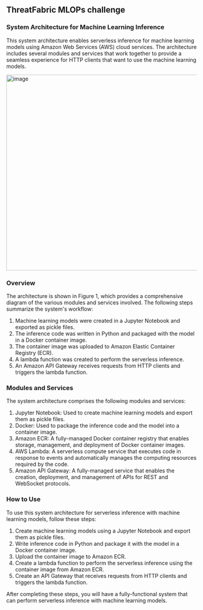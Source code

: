 ## ThreatFabric MLOPs challenge

### System Architecture for Machine Learning Inference
This system architecture enables serverless inference for machine learning models using Amazon Web Services (AWS) cloud services. The architecture includes several modules and services that work together to provide a seamless experience for HTTP clients that want to use the machine learning models.

<img width="517" alt="image" src="https://user-images.githubusercontent.com/94995067/227769215-12e9a465-7818-4e22-9021-2cbbe9d6d928.png">

### Overview
The architecture is shown in Figure 1, which provides a comprehensive diagram of the various modules and services involved. The following steps summarize the system's workflow:

1. Machine learning models were created in a Jupyter Notebook and exported as pickle files.
2. The inference code was written in Python and packaged with the model in a Docker container image.
3. The container image was uploaded to Amazon Elastic Container Registry (ECR).
4. A lambda function was created to perform the serverless inference.
5. An Amazon API Gateway receives requests from HTTP clients and triggers the lambda function.

### Modules and Services
The system architecture comprises the following modules and services:

1. Jupyter Notebook: Used to create machine learning models and export them as pickle files.
2. Docker: Used to package the inference code and the model into a container image.
3. Amazon ECR: A fully-managed Docker container registry that enables storage, management, and deployment of Docker container images.
4. AWS Lambda: A serverless compute service that executes code in response to events and automatically manages the computing resources required by the code.
5. Amazon API Gateway: A fully-managed service that enables the creation, deployment, and management of APIs for REST and WebSocket protocols.

### How to Use
To use this system architecture for serverless inference with machine learning models, follow these steps:

1. Create machine learning models using a Jupyter Notebook and export them as pickle files.
2. Write inference code in Python and package it with the model in a Docker container image.
3. Upload the container image to Amazon ECR.
4. Create a lambda function to perform the serverless inference using the container image from Amazon ECR.
5. Create an API Gateway that receives requests from HTTP clients and triggers the lambda function.

After completing these steps, you will have a fully-functional system that can perform serverless inference with machine learning models.

